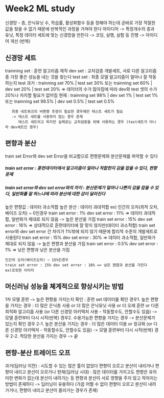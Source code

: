 # Week2 ML study
신경망 - 층, 은닉유닛 수, 학습률, 활성화함수 등을 정해야 하는데 곧바로 가장 적절한 값을 찾을 수 없기 때문에 반복적인 과정을 거쳐야 한다
아이디어 -> 특정개수의 층과 유닛, 특정 데이터 세트에 맞는 신경망을 만든다 -> 코딩, 실행, 실험 등 진행 -> 아이디어 개선 (반복)

## 신경망 세트
trainning set : 훈련 알고리즘 제작
dev set : 교차검증 개발세트, 서로 다른 알고리즘 중 가장 좋은 성능을 내는 것을 찾는다
test set : 최종 모델 알고리즘이 얼마나 잘 작동하는지 test
과거 : trainning set 70% | test set 30% 또는
       trainning set 60% | dev set 20% | test set 20%
       => 데이터의 수가 많아짐에 따라 dev와 test 셋의 수가 20%나 차지할 필요가 없어짐
현재 : trainning set 98% | dev set 1% | test set 1% 또는
       trainning set 99.5% | dev set 0.5% | test set 0.5%
       
       최종 네트워크의 비편향 추정이 필요한 경우에만 테스트 세트가 필요
       -> 테스트 세트를 사용하지 않는 경우 존재
          테스트 세트라고 하지만 실제로는 교차검증을 위해 사용하는 경우 (test세트가 아니라 dev세트인 경우)
       
## 편향과 분산
train set Error와 dev set Error을 비교함으로 편향문제와 분산문제를 파악할 수 있다
##### train set error : 훈련데이터에서 알고리즘이 얼마나 적합한지 감을 잡을 수 있다, 편향문제
##### train set error와 dev set error와의 차이 : 분산문제가 얼마나 나쁜지 감을 잡을 수 있다, 일반화를 잘 하느냐에 따라 분산에 대한 감이 달라진다
높은 편향값 : 데이터 과소적합
높은 분산 : 데이터 과대적합
ex) 인간의 오차(최적 오차, 베이즈 오차) ~ 0인경우
    train set error : 1% dev set error : 11% => 데이터 과대적합, 일반화가 제대로 되지 않음 -> 높은 분산을 가짐
    train set error : 15% dev set error : 16% => 상대적으로 훈련데이터에 잘 맞지 않지만(데이터 과소적합) train set error와 dev set error 간 차이가 1%밖에 되지 않기 때문에 합리적 수준의 개발세트로 사용된다
    train set error : 15% dev set error : 30% => 데이터 과소적합, 일반화가 제대로 되지 않음 -> 높은 편향과 분산을 가짐
    train set error : 0.5% dev set error : 1% => 낮은 편향과 낮은 분산을 가짐
    
    인간의 오차(베이즈오차) ~ 15%인경우
    train set error : 15% dev set error : 16% => 낮은 편향과 분산을 가진다
    ex)흐릿한 이미지

## 머신러닝 성능을 쳬계적으로 향상시키는 방법
1차 모델 훈련 -> 높은 편향을 가지는지 확인 : 훈련 set 데이터를 확인
       경우1. 높은 편향을 가지는 경우 : 더 많은 은닉층 사용 or 더 많은 은닉유닛 사용 or 더 오래 훈련 or 다른 최적화 알고리즘 사용 (or 다른 신경망 아키텍처 사용 - 작동할수도, 안할수도 있음) -> 모델 훈련부터 다시 시작(반복)
       경우2. 수용가능한 편향을 가지는 경우 -> 분산문제가 있는지 확인
              경우 2-1. 높은 분산을 가지는 경우 : 더 많은 데이터 이용 or 정규화 (or 다른 신경망 아키텍저 - 작동할수도, 안할수도 있음) -> 모델 훈련부터 다시 시작(반복)
              경우 2-2. 적당한 분산을 가지는 경우 -> 끝
## 편향-분산 트레이드 오프
과거(딥러닝 이전) : 시도할 수 있는 많은 툴이 없었다
                    편향이 오르고 분산이 내리거나
                    편향이 내리고 분산이 오르거나
현재(딥러닝 시대) : 많은 데이터를 가지고도 편향은 유의미한 변화가 없는데 분산이 내려가는 등 편향과 분산이 서로 영향을 주지 않고 작아지는 방법이 존재하다
                    -> 딥러닝이 유용하다 (가끔 어쩔 수 없이 편향이 오르고 분산이 내려가거나, 편향이 내리고 분산이 올라가는 경우가 존재)





